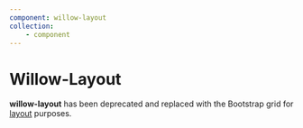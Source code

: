 ```yaml
---
component: willow-layout
collection: 
    - component
---
```

# **Willow-Layout**

**willow-layout** has been deprecated and replaced with the Bootstrap grid for [layout](../../README.md#layout) purposes.